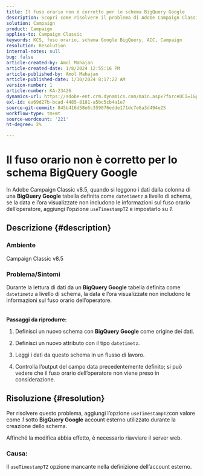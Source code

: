 ```yaml
---
title: Il fuso orario non è corretto per lo schema BigQuery Google
description: Scopri come risolvere il problema di Adobe Campaign Classic, in cui il fuso orario non è corretto per lo schema BigQuery di Google.
solution: Campaign
product: Campaign
applies-to: Campaign Classic
keywords: KCS, fuso orario, schema Google BigQuery, ACC, Campaign
resolution: Resolution
internal-notes: null
bug: false
article-created-by: Amol Mahajan
article-created-date: 1/8/2024 12:55:16 PM
article-published-by: Amol Mahajan
article-published-date: 1/10/2024 8:17:22 AM
version-number: 1
article-number: KA-23426
dynamics-url: https://adobe-ent.crm.dynamics.com/main.aspx?forceUCI=1&pagetype=entityrecord&etn=knowledgearticle&id=e6e5f024-25ae-ee11-a569-6045bd006295
exl-id: ea69d27b-bcad-4485-8181-a5bc5cb4a1e7
source-git-commit: 845b416d58e6c359076edde171dc7e6a3d494e25
workflow-type: tm+mt
source-wordcount: '221'
ht-degree: 2%

---
```


# Il fuso orario non è corretto per lo schema BigQuery Google


In Adobe Campaign Classic v8.5, quando si leggono i dati dalla colonna di una <b>BigQuery Google</b> tabella definita come `datetimetz` a livello di schema, se la data e l’ora visualizzate non includono le informazioni sul fuso orario dell’operatore, aggiungi l’opzione `useTimestampTZ` e impostarlo su *1.*

## Descrizione {#description}


### <b>Ambiente</b>

Campaign Classic v8.5



### <b>Problema/Sintomi</b>

Durante la lettura di dati da un <b>BigQuery Google</b> tabella definita come `datetimetz` a livello di schema, la data e l’ora visualizzate non includono le informazioni sul fuso orario dell’operatore.
<br> <br><br>
<b>Passaggi da riprodurre:</b>

1. Definisci un nuovo schema con <b>BigQuery Google</b> come origine dei dati.


2. Definisci un nuovo attributo con il tipo `datetimetz`.


3. Leggi i dati da questo schema in un flusso di lavoro.


4. Controlla l’output del campo data precedentemente definito; si può vedere che il fuso orario dell’operatore non viene preso in considerazione.



## Risoluzione {#resolution}


Per risolvere questo problema, aggiungi l’opzione `useTimestampTZ`con valore come *1* sotto <b>BigQuery Google</b> account esterno utilizzato durante la creazione dello schema.

Affinché la modifica abbia effetto, è necessario riavviare il server web.

### <b>Causa:</b>

Il `useTimestampTZ` opzione mancante nella definizione dell’account esterno.
